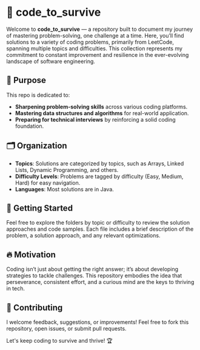 # 🧩 code_to_survive

Welcome to **code_to_survive** — a repository built to document my journey of mastering problem-solving, one challenge at a time. Here, you’ll find solutions to a variety of coding problems, primarily from LeetCode, spanning multiple topics and difficulties. This collection represents my commitment to constant improvement and resilience in the ever-evolving landscape of software engineering.

## 📜 Purpose
This repo is dedicated to:
- **Sharpening problem-solving skills** across various coding platforms.
- **Mastering data structures and algorithms** for real-world application.
- **Preparing for technical interviews** by reinforcing a solid coding foundation.

## 🗂️ Organization
- **Topics**: Solutions are categorized by topics, such as Arrays, Linked Lists, Dynamic Programming, and others.
- **Difficulty Levels**: Problems are tagged by difficulty (Easy, Medium, Hard) for easy navigation.
- **Languages**: Most solutions are in Java.

## 🚀 Getting Started
Feel free to explore the folders by topic or difficulty to review the solution approaches and code samples. Each file includes a brief description of the problem, a solution approach, and any relevant optimizations.

## 🔥 Motivation
Coding isn’t just about getting the right answer; it’s about developing strategies to tackle challenges. This repository embodies the idea that perseverance, consistent effort, and a curious mind are the keys to thriving in tech.

## 🤝 Contributing
I welcome feedback, suggestions, or improvements! Feel free to fork this repository, open issues, or submit pull requests.

Let's keep coding to survive and thrive! 🏆
